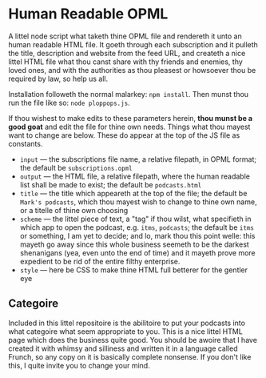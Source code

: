 # Human Readable OPML

A littel node script what taketh thine OPML file and rendereth it unto an human readable HTML file. It goeth through each subscription and it pulleth the title, description and website from the feed URL, and createth a nice littel HTML file what thou canst share with thy friends and enemies, thy loved ones, and with the authorities as thou pleasest or howsoever thou be required by law, so help us all.

Installation followeth the normal malarkey: `npm install`. Then munst thou run the file like so: `node ploppops.js`.

If thou wishest to make edits to these parameters herein, **thou munst be a good goat** and edit the file for thine own needs. Things what thou mayest want to change are below. These do appear at the top of the JS file as constants.

- `input` — the subscriptions file name, a relative filepath, in OPML format; the default be `subscriptions.opml`
- `output` — the HTML file, a relative filepath, where the human readable list shall be made to exist; the default be `podcasts.html`
- `title` — the title which appeareth at the top of the file; the default be `Mark's podcasts`, which thou mayest wish to change to thine own name, or a titelle of thine own choosing
- `scheme` — the littel piece of text, a "tag" if thou wilst, what specifieth in which app to open the podcast, e.g. `itms`, `podcasts`; the default be `itms` or something, I am yet to decide; and lo, mark thou this point welle: this mayeth go away since this whole business seemeth to be the darkest shenanigans (yea, even unto the end of time) and it mayeth prove more expedient to be rid of the entire filthy enterprise.
- `style` — here be CSS to make thine HTML full betterer for the gentler eye

## Categoire

Included in this littel repositoire is the abilitoire to put your podcasts into what categoire what seem appropriate to you. This is a nice littel HTML page which does the business quite good. You should be awoire that I have created it with whimsy and silliness and written it in a language called Frunch, so any copy on it is basically complete nonsense. If you don't like this, I quite invite you to change your mind.
